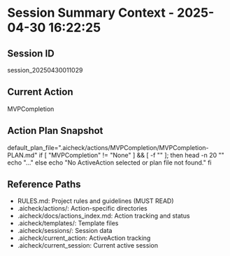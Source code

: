 # Session Summary Context - 2025-04-30 16:22:25

## Session ID

session_20250430011029

## Current Action

MVPCompletion

## Action Plan Snapshot

default_plan_file=".aicheck/actions/MVPCompletion/MVPCompletion-PLAN.md"
if [ "MVPCompletion" != "None" ] && [ -f "" ]; then
head -n 20 ""
echo "..."
else
echo "No ActiveAction selected or plan file not found."
fi

## Reference Paths

- RULES.md: Project rules and guidelines (MUST READ)
- .aicheck/actions/: Action-specific directories
- .aicheck/docs/actions_index.md: Action tracking and status
- .aicheck/templates/: Template files
- .aicheck/sessions/: Session data
- .aicheck/current_action: ActiveAction tracking
- .aicheck/current_session: Current active session
